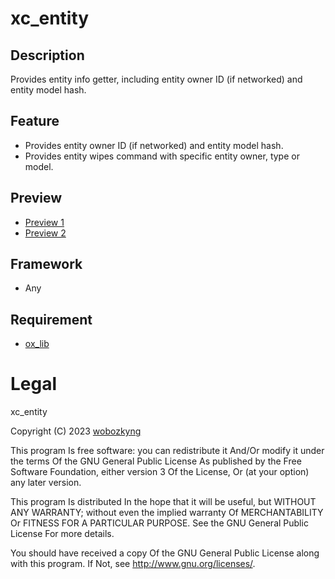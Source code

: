 # xc_entity

## Description
Provides entity info getter, including entity owner ID (if networked) and entity model hash.

## Feature
- Provides entity owner ID (if networked) and entity model hash.
- Provides entity wipes command with specific entity owner, type or model.

## Preview
- [Preview 1](https://i.imgur.com/dfrZU1q.png)
- [Preview 2](https://i.imgur.com/FHa2SpG.png)

## Framework
- Any

## Requirement
- [ox_lib](https://github.com/overextended/ox_lib)

# Legal

xc_entity

Copyright (C) 2023 [wobozkyng](https://github.com/wobozkyng)

This program Is free software: you can redistribute it And/Or modify it under the terms Of the GNU General Public License As published by the Free Software Foundation, either version 3 Of the License, Or (at your option) any later version.

This program Is distributed In the hope that it will be useful, but WITHOUT ANY WARRANTY; without even the implied warranty Of MERCHANTABILITY Or FITNESS FOR A PARTICULAR PURPOSE. See the GNU General Public License For more details.

You should have received a copy Of the GNU General Public License along with this program. If Not, see http://www.gnu.org/licenses/.